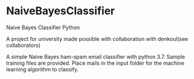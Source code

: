 # NaiveBayesClassifier
Naive Bayes Classifier Python

A project for university made possible with collaboration with denkoul(see collaborators)

A simple Naive Bayes ham-spam email classifier with python 3.7. Sample training files are provided.
Place mails in the input folder for the machine learning algorithm to classify.
